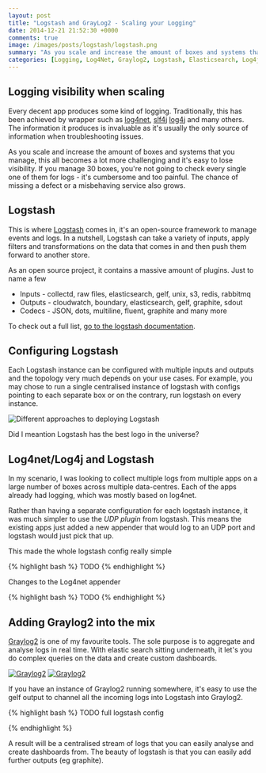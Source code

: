 ```yaml
---
layout: post
title: "Logstash and GrayLog2 - Scaling your Logging"
date: 2014-12-21 21:52:30 +0000
comments: true
image: /images/posts/logstash/logstash.png
summary: "As you scale and increase the amount of boxes and systems that you manage visibility and centralised logging becomes crucial. Logstash and Graylog2 are the perfect combo to tackle this problem. If you're interested in logging at scale, read on ;-)"
categories: [Logging, Log4Net, Graylog2, Logstash, Elasticsearch, Log4j]
---
```


Logging visibility when scaling
-------------------

Every decent app produces some kind of logging. Traditionally, this has been achieved by wrapper such as [log4net](http://logging.apache.org/log4net/), [slf4j](http://www.slf4j.org/) [log4j](http://logging.apache.org/log4j/2.x/) and many others.
The information it produces is invaluable as it's usually the only source of information when troubleshooting issues.
<!--more-->

As you scale and increase the amount of boxes and systems that you manage, this all becomes a lot more challenging and it's easy to lose visibility. 
If you manage 30 boxes, you're not going to check every single one of them for logs - it's cumbersome and too painful.
The chance of missing a defect or a misbehaving service also grows.

Logstash
-------------------

This is where [Logstash](http://logstash.net/) comes in, it's an open-source framework to manage events and logs.
In a nutshell, Logstash can take a variety of inputs, apply filters and transformations on the data that comes in and then push them forward to another store.

As an open source project, it contains a massive amount of plugins. Just to name a few

 - Inputs - collectd, raw files, elasticsearch, gelf, unix, s3, redis, rabbitmq
 - Outputs - cloudwatch, boundary, elasticsearch, gelf, graphite, sdout
 - Codecs - JSON, dots, multiline, fluent, graphite and many more

To check out a full list, [go to the logstash documentation](http://logstash.net/docs/1.4.2/).


Configuring Logstash
-------------------

Each Logstash instance can be configured with multiple inputs and outputs and the topology very much depends on your use cases. 
For example, you may chose to run a single centralised instance of logstash with configs pointing to each separate box or on the contrary, run logstash on every instance.

![Different approaches to deploying Logstash](/images/posts/logstash/logstash-diagram.png)

Did I meantion Logstash has the best logo in the universe?


Log4net/Log4j and Logstash
-------------------

In my scenario, I was looking to collect multiple logs from multiple apps on a large number of boxes across multiple data-centres.
Each of the apps already had logging, which was mostly based on log4net. 

Rather than having a separate configuration for each logstash instance, it was much simpler to use the *UDP plugin* from logstash.
This means the existing apps just added a new appender that would log to an UDP port and logstash would just pick that up.

This made the whole logstash config really simple

{% highlight bash %}
TODO
{% endhighlight %}

Changes to the Log4net appender

{% highlight bash %}
TODO
{% endhighlight %}


Adding Graylog2 into the mix
-------------------

[Graylog2](https://www.graylog2.org/) is one of my favourite tools. The sole purpose is to aggregate and analyse logs in real time. With elastic search sitting underneath,
it let's you do complex queries on the data and create custom dashboards. 

<a href='/images/posts/logstash/screen2_full.png'><img src='/images/posts/logstash/screen2.png' alt='Graylog2' /></a>
<a href='/images/posts/logstash/screen3_full.png'><img src='/images/posts/logstash/screen3.png' alt='Graylog2' /></a>

If you have an instance of Graylog2 running somewhere, it's easy to use the gelf output to channel all the incoming logs into Logstash into Graylog2.

{% highlight bash %}
TODO full logstash config

{% endhighlight %}

A result will be a centralised stream of logs that you can easily analyse and create dashboards from. 
The beauty of logstash is that you can easily add further outputs (eg graphite). 